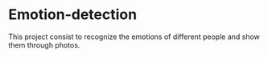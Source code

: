 # Emotion-detection

This project consist to recognize the emotions of different people and show them through photos.

